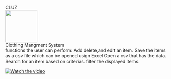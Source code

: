 CLUZ
</br>
<img src="https://azizck.github.io/PROG24178_CLUZ/logo.png" width="100px">
</br>
Clothing Mangment System 
<br>
functions the user can perform:
Add delete,and edit an item. 
Save the items as a csv file which can be opened usign Excel
Open a csv that has the data.
Search for an item based on criterias.
filter the displayed items.



[![Watch the video](https://azizck.github.io/PROG24178_CLUZ/mockup/mockup.png)](https://youtu.be/ykkEgaiPhBA)
